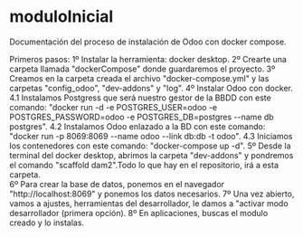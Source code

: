 # moduloInicial

Documentación del proceso de instalación de Odoo con docker compose.

Primeros pasos:
  1º Instalar la herramienta: docker desktop.
  2º Crearte una carpeta llamada "dockerCompose" donde guardaremos el proyecto.
  3º Creamos en la carpeta creada el archivo "docker-compose.yml" y las carpetas "config_odoo", "dev-addons" y "log". 
  4º Instalar Odoo con docker.
    4.1  Instalamos Postgress que será nuestro gestor de la BBDD con este comando: "docker run -d -e POSTGRES_USER=odoo -e POSTGRES_PASSWORD=odoo -e POSTGRES_DB=postgres --name db postgres".
    4.2  Instalamos Odoo enlazado a la BD con este comando: "docker run -p 8069:8069 --name odoo --link db:db -t odoo".
    4.3  Iniciamos los contenedores con este comando: "docker-compose up -d".
  5º Desde la terminal del docker desktop, abrimos la carpeta "dev-addons" y pondremos el comando "scaffold dam2".Todo lo que hay en el repositorio, irá a esta carpeta.  
  6º Para crear la base de datos, ponemos en el navegador "http://localhost:8069" y ponemos los datos necesarios.
  7º Una vez abierto, vamos a ajustes, herramientas del desarrollador, le damos a "activar modo desarrollador (primera opción).
  8º En aplicaciones, buscas el modulo creado y lo instalas.
